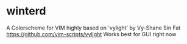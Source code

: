 # winterd
A Colorscheme for VIM highly based on 'vylight' by Vy-Shane Sin Fat  https://github.com/vim-scripts/vylight 
Works best for GUI right now
